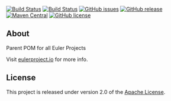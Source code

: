 [![Build Status](https://www.travis-ci.org/euler-projects/euler-parent.svg?branch=develop)](https://www.travis-ci.org/euler-projects/euler-parent)
[![Build Status](https://ci.eulerproject.io/job/euler-parent-latest/badge/icon)](https://ci.eulerproject.io/job/euler-parent-latest)
[![GitHub issues](https://img.shields.io/github/issues/euler-projects/euler-parent.svg)](https://github.com/euler-projects/euler-parent/issues)
[![GitHub release](https://img.shields.io/github/release/euler-projects/euler-parent.svg)](https://github.com/euler-projects/euler-parent/releases)
[![Maven Central](https://maven-badges.herokuapp.com/maven-central/org.eulerframework/euler-parent/badge.svg)](https://maven-badges.herokuapp.com/maven-central/org.eulerframework/euler-parent)
[![GitHub license](https://img.shields.io/github/license/euler-projects/euler-parent.svg)](https://raw.githubusercontent.com/euler-projects/euler-parent/master/LICENSE)

## About
Parent POM for all Euler Projects

Visit [eulerproject.io][] for more info.

## License
This project is released under version 2.0 of the [Apache License][].

[Apache License]: http://www.apache.org/licenses/LICENSE-2.0
[eulerproject.io]: https://eulerproject.io
